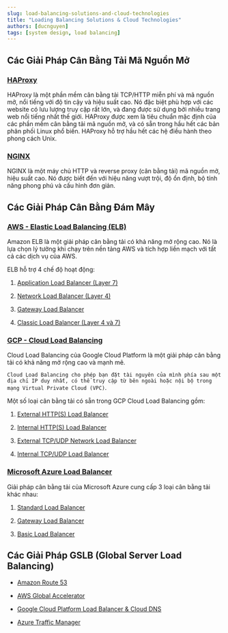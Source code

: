 ```yaml
---
slug: load-balancing-solutions-and-cloud-technologies
title: "Loading Balancing Solutions & Cloud Technologies"
authors: [ducnguyen]
tags: [system design, load balancing]
---
```


## Các Giải Pháp Cân Bằng Tải Mã Nguồn Mở

### [HAProxy](http://www.haproxy.org/)

HAProxy là một phần mềm cân bằng tải TCP/HTTP miễn phí và mã nguồn mở, nổi tiếng với độ tin cậy và hiệu suất cao.
Nó đặc biệt phù hợp với các website có lưu lượng truy cập rất lớn, và đang được sử dụng bởi nhiều trang web nổi tiếng nhất thế giới. HAProxy được xem là tiêu chuẩn mặc định của các phần mềm cân bằng tải mã nguồn mở, và có sẵn trong hầu hết các bản phân phối Linux phổ biến.
HAProxy hỗ trợ hầu hết các hệ điều hành theo phong cách Unix.

### [NGINX](https://www.nginx.com/)

NGINX là một máy chủ HTTP và reverse proxy (cân bằng tải) mã nguồn mở, hiệu suất cao.
Nó được biết đến với hiệu năng vượt trội, độ ổn định, bộ tính năng phong phú và cấu hình đơn giản.

## Các Giải Pháp Cân Bằng Đám Mây

### [AWS - Elastic Load Balancing (ELB)](https://aws.amazon.com/elasticloadbalancing/)

Amazon ELB là một giải pháp cân bằng tải có khả năng mở rộng cao.
Nó là lựa chọn lý tưởng khi chạy trên nền tảng AWS và tích hợp liền mạch với tất cả các dịch vụ của AWS.

ELB hỗ trợ 4 chế độ hoạt động:

1. [Application Load Balancer (Layer 7)](https://aws.amazon.com/elasticloadbalancing/application-load-balancer/?nc=sn&loc=2&dn=2)
2. [Network Load Balancer (Layer 4)](https://aws.amazon.com/elasticloadbalancing/network-load-balancer/?nc=sn&loc=2&dn=3)
3. [Gateway Load Balancer](https://aws.amazon.com/elasticloadbalancing/gateway-load-balancer/)

4. [Classic Load Balancer (Layer 4 và 7)](https://aws.amazon.com/elasticloadbalancing/classic-load-balancer/?nc=sn&loc=2&dn=5)

### [GCP - Cloud Load Balancing](https://cloud.google.com/load-balancing)

Cloud Load Balancing của Google Cloud Platform là một giải pháp cân bằng tải có khả năng mở rộng cao và mạnh mẽ.

`Cloud Load Balancing cho phép bạn đặt tài nguyên của mình phía sau một địa chỉ IP duy nhất, có thể truy cập từ bên ngoài hoặc nội bộ trong mạng Virtual Private Cloud (VPC)`.

Một số loại cân bằng tải có sẵn trong GCP Cloud Load Balancing gồm:

1. [External HTTP(S) Load Balancer](https://cloud.google.com/load-balancing/docs/https)

2. [Internal HTTP(S) Load Balancer](https://cloud.google.com/load-balancing/docs/l7-internal)

3. [External TCP/UDP Network Load Balancer](https://cloud.google.com/load-balancing/docs/network)

4. [Internal TCP/UDP Load Balancer](https://cloud.google.com/load-balancing/docs/internal)

### [Microsoft Azure Load Balancer](https://azure.microsoft.com/en-us/services/load-balancer/)

Giải pháp cân bằng tải của Microsoft Azure cung cấp 3 loại cân bằng tải khác nhau:

1. [Standard Load Balancer](https://docs.microsoft.com/en-us/azure/load-balancer/load-balancer-overview)
2. [Gateway Load Balancer](https://docs.microsoft.com/en-us/azure/load-balancer/gateway-overview)

3. [Basic Load Balancer](https://docs.microsoft.com/en-us/azure/load-balancer/skus)

## Các Giải Pháp GSLB (Global Server Load Balancing)

- [Amazon Route 53](https://aws.amazon.com/route53/)

- [AWS Global Accelerator](https://aws.amazon.com/global-accelerator/)

- [Google Cloud Platform Load Balancer & Cloud DNS](https://cloud.google.com/load-balancing)

- [Azure Traffic Manager](https://azure.microsoft.com/en-us/services/traffic-manager/)
